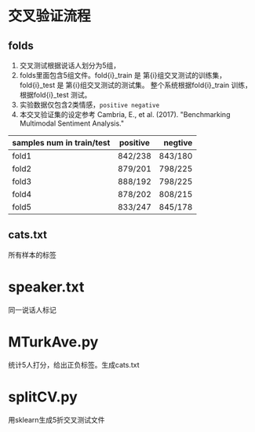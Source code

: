 # 交叉验证流程

## folds

1. 交叉测试根据说话人划分为5组，
2. folds里面包含5组文件。fold{i}\_train 是 第{i}组交叉测试的训练集，fold{i}\_test 是 第{i}组交叉测试的测试集。 整个系统根据fold{i}\_train 训练，根据fold{i}\_test 测试。
3. 实验数据仅包含2类情感，`positive negative`
4. 本交叉验证集的设定参考 Cambria, E., et al. (2017). "Benchmarking Multimodal Sentiment Analysis."

| samples num in train/test | positive | negtive |
| - | :-: | -: | 
| fold1 |  842/238 | 843/180 | 
| fold2 |  879/201 | 798/225 |
| fold3 |  888/192 | 798/225 |
| fold4 |  878/202 | 808/215 |
| fold5 |  833/247 | 845/178 |

## cats.txt

所有样本的标签

# speaker.txt

同一说话人标记

# MTurkAve.py

统计5人打分，给出正负标签。生成cats.txt

# splitCV.py

用sklearn生成5折交叉测试文件
